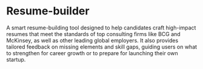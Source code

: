 # Resume-builder
A smart resume-building tool designed to help candidates craft high-impact resumes that meet the standards of top consulting firms like BCG and McKinsey, as well as other leading global employers. It also provides tailored feedback on missing elements and skill gaps, guiding users on what to strengthen for career growth or to prepare for launching their own startup.
